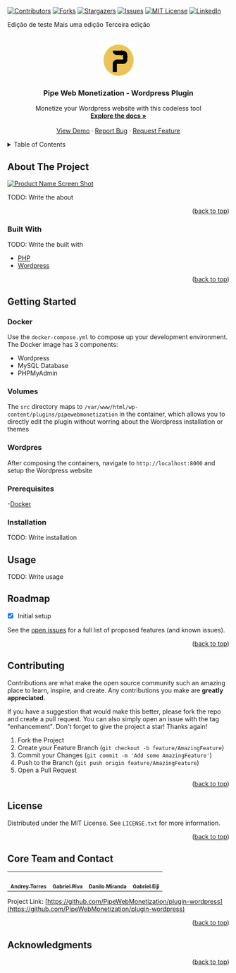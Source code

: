 <div id="top"></div>

[![Contributors][contributors-shield]][contributors-url]
[![Forks][forks-shield]][forks-url]
[![Stargazers][stars-shield]][stars-url]
[![Issues][issues-shield]][issues-url]
[![MIT License][license-shield]][license-url]
[![LinkedIn][linkedin-shield]][linkedin-url]

Edição de teste
Mais uma edição
Terceira edição

<br />
<div align="center">
  <a href="https://github.com/PipeWebMonetization/plugin-wordpress">
    <img src="images/logo.png" alt="Logo" width="80" height="80">
  </a>

  <h3 align="center">Pipe Web Monetization - Wordpress Plugin</h3>

  <p align="center">
    Monetize your Wordpress website with this codeless tool
    <br />
    <a href="https://github.com/PipeWebMonetization/plugin-wordpress"><strong>Explore the docs »</strong></a>
    <br />
    <br />
    <a href="https://github.com/PipeWebMonetization/plugin-wordpress">View Demo</a>
    ·
    <a href="https://github.com/PipeWebMonetization/plugin-wordpress/issues">Report Bug</a>
    ·
    <a href="https://github.com/PipeWebMonetization/plugin-wordpress/issues">Request Feature</a>
  </p>
</div>

<!-- TABLE OF CONTENTS -->
<details>
  <summary>Table of Contents</summary>
  <ol>
    <li>
      <a href="#about-the-project">About The Project</a>
      <ul>
        <li><a href="#built-with">Built With</a></li>
      </ul>
    </li>
    <li>
      <a href="#getting-started">Getting Started</a>
      <ul>
        <li><a href="#prerequisites">Prerequisites</a></li>
        <li><a href="#installation">Installation</a></li>
      </ul>
    </li>
    <li><a href="#usage">Usage</a></li>
    <li><a href="#roadmap">Roadmap</a></li>
    <li><a href="#contributing">Contributing</a></li>
    <li><a href="#license">License</a></li>
    <li><a href="#contact">Contact</a></li>
    <li><a href="#acknowledgments">Acknowledgments</a></li>
  </ol>
</details>

<!-- ABOUT THE PROJECT -->

## About The Project

[![Product Name Screen Shot][product-screenshot]](https://example.com)

TODO: Write the about

<p align="right">(<a href="#top">back to top</a>)</p>

### Built With

TODO: Write the built with

- [PHP](https://www.php.net/)
- [Wordpress](https://wordpress.org/)

<p align="right">(<a href="#top">back to top</a>)</p>

<!-- GETTING STARTED -->

## Getting Started

### Docker

Use the `docker-compose.yml` to compose up your development environment.
The Docker image has 3 components:

- Wordpress
- MySQL Database
- PHPMyAdmin

### Volumes

The `src` directory maps to `/var/www/html/wp-content/plugins/pipewebmonetization` in the container, which allows you to directly edit the plugin without worring about the Wordpress installation or themes

### Wordpres

After composing the containers, navigate to `http://localhost:8000` and setup the Wordpress website

### Prerequisites

-[Docker](https://www.docker.com/get-started)

### Installation

TODO: Write installation

## Usage

TODO: Write usage

## Roadmap

- [x] Initial setup

See the [open issues](https://github.com/PipeWebMonetization/plugin-wordpress/issues) for a full list of proposed features (and known issues).

<p align="right">(<a href="#top">back to top</a>)</p>

<!-- CONTRIBUTING -->

## Contributing

Contributions are what make the open source community such an amazing place to learn, inspire, and create. Any contributions you make are **greatly appreciated**.

If you have a suggestion that would make this better, please fork the repo and create a pull request. You can also simply open an issue with the tag "enhancement".
Don't forget to give the project a star! Thanks again!

1. Fork the Project
2. Create your Feature Branch (`git checkout -b feature/AmazingFeature`)
3. Commit your Changes (`git commit -m 'Add some AmazingFeature'`)
4. Push to the Branch (`git push origin feature/AmazingFeature`)
5. Open a Pull Request

<p align="right">(<a href="#top">back to top</a>)</p>

<!-- LICENSE -->

## License

Distributed under the MIT License. See `LICENSE.txt` for more information.

<p align="right">(<a href="#top">back to top</a>)</p>

<!-- CONTACT -->

## Core Team and Contact

<table>
  <tr>
    <td align="center"><a href="https://www.linkedin.com/in/andrey-torres-de-lima-8a6a8b145/"><img src="https://media-exp1.licdn.com/dms/image/C4E03AQH0GFMafCtrVw/profile-displayphoto-shrink_800_800/0/1617910070939?e=1649289600&v=beta&t=0oycY8_Cs96di-Iv0Kkizu4t2WdEnPGHC4EyPUJBa_c" width="100px;" alt=""/><br /><sub><b>Andrey Torres</b></sub></a>
    </td>
    <td align="center"><a href="https://www.linkedin.com/in/gabriel-muniz-piva-a7b380177/"><img src="https://ca.slack-edge.com/T030L2G9S87-U031DA19GG1-5e67d005aa65-512" width="100px;" alt=""/><br /><sub><b>Gabriel Piva</b></sub></a></td>
    <td align="center"><a href="https://www.linkedin.com/in/danilomgusicuma/"><img src="https://media-exp1.licdn.com/dms/image/C4E03AQFDmNvI3BUGwQ/profile-displayphoto-shrink_800_800/0/1607363126054?e=1649289600&v=beta&t=kPiZ-kObPc9FuZ8yXBA5n7WIm5wjhU9_aa2ff0XBKkw" width="100px;" alt=""/><br /><sub><b>Danilo Miranda</b></sub></a></td>
    <td align="center"><a href="https://www.linkedin.com/in/gabrieltomonari/"><img src="https://media-exp1.licdn.com/dms/image/C4D03AQFjcaatSQxVDQ/profile-displayphoto-shrink_800_800/0/1635516885038?e=1649289600&v=beta&t=XulRw8Xjz9jSoZLGvFr76VwD_YnxZjzb0Wflyl7m7IU" width="100px;" alt=""/><br /><sub><b>Gabriel Eiji</b></sub></a></td>
  </tr>
  
</table>

Project Link: [https://github.com/PipeWebMonetization/plugin-wordpress](https://github.com/PipeWebMonetization/plugin-wordpress)

<p align="right">(<a href="#top">back to top</a>)</p>

<!-- ACKNOWLEDGMENTS -->

## Acknowledgments

<p align="right">(<a href="#top">back to top</a>)</p>

[contributors-shield]: https://img.shields.io/github/contributors/PipeWebMonetization/plugin-wordpress.svg?style=for-the-badge
[contributors-url]: https://github.com/PipeWebMonetization/plugin-wordpress/graphs/contributors
[forks-shield]: https://img.shields.io/github/forks/PipeWebMonetization/plugin-wordpress.svg?style=for-the-badge
[forks-url]: https://github.com/PipeWebMonetization/plugin-wordpress/network/members
[stars-shield]: https://img.shields.io/github/stars/PipeWebMonetization/plugin-wordpress.svg?style=for-the-badge
[stars-url]: https://github.com/PipeWebMonetization/plugin-wordpress/stargazers
[issues-shield]: https://img.shields.io/github/issues/PipeWebMonetization/plugin-wordpress.svg?style=for-the-badge
[issues-url]: https://github.com/PipeWebMonetization/plugin-wordpress/issues
[license-shield]: https://img.shields.io/github/license/PipeWebMonetization/plugin-wordpress.svg?style=for-the-badge
[license-url]: https://github.com/PipeWebMonetization/plugin-wordpress/blob/main/LICENSE.txt
[linkedin-shield]: https://img.shields.io/badge/-LinkedIn-black.svg?style=for-the-badge&logo=linkedin&colorB=555
[linkedin-url]: https://linkedin.com/in/PipeWebMonetization
[product-screenshot]: images/screenshot.png
